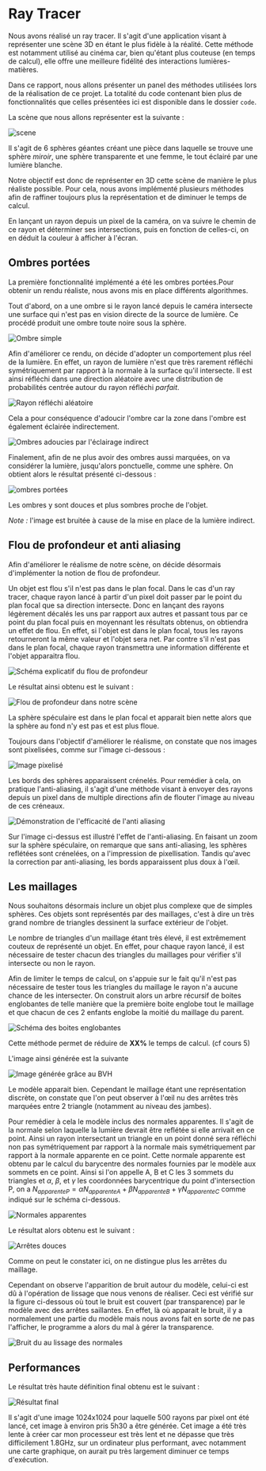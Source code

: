 # Ray Tracer 

Nous avons réalisé un ray tracer. Il s'agit d'une application visant à représenter une scène 3D en étant le plus fidèle à la réalité. Cette méthode est notamment utilisé au cinéma car, bien qu'étant plus couteuse (en temps de calcul), elle offre une meilleure fidélité des interactions lumières-matières.

Dans ce rapport, nous allons présenter un panel des méthodes utilisées lors de la réalisation de ce projet. La totalité du code contenant bien plus de fonctionnalités que celles présentées ici est disponible dans  le dossier `code`.



La scène que nous allons représenter est la suivante :

![scene](C:/Users/Martin/OneDrive/Centrale%20Lyon/3A/MOS%20-%20Informatique%20graphique/rendu/img/modele.png)

Il s'agit de 6 sphères géantes créant une pièce dans laquelle se trouve une sphère *miroir*, une sphère transparente et une femme, le tout éclairé par une lumière blanche.



Notre objectif est donc de représenter en 3D cette scène de manière le plus réaliste possible. Pour cela, nous avons implémenté plusieurs méthodes afin de raffiner toujours plus la représentation et de diminuer le temps de calcul. 



En lançant un rayon depuis un pixel de la caméra, on va suivre le chemin de ce rayon et déterminer ses intersections, puis en fonction de celles-ci, on en déduit la couleur à afficher à l'écran.



## Ombres portées

La première fonctionnalité implémenté a été les ombres portées.Pour obtenir un rendu réaliste, nous avons mis en place différents algorithmes. 



Tout d'abord, on a une ombre si le rayon lancé depuis le caméra intersecte une surface qui n'est pas en vision directe de la source de lumière. Ce procédé produit une ombre toute noire sous la sphère. 

![Ombre simple](img/ombre_simple.png)

Afin d'améliorer ce rendu, on décide d'adopter un comportement plus réel de la lumière. En effet, un rayon de lumière n'est que très rarement réfléchi symétriquement par rapport à la normale à la surface qu'il intersecte. Il est ainsi réfléchi dans une direction aléatoire avec une distribution de probabilités centrée autour du rayon réfléchi *parfait*.

![Rayon réfléchi aléatoire](img/indirect.png)

Cela a pour conséquence d'adoucir l'ombre car la zone dans l'ombre est également éclairée indirectement.

![Ombres adoucies par l'éclairage indirect](img/ombres_indirect.png)

Finalement, afin de ne plus avoir des ombres aussi marquées, on va considérer la lumière, jusqu'alors ponctuelle, comme une sphère. On obtient alors le résultat présenté ci-dessous :

![ombres portées](img/ombres.png)

Les ombres y sont douces et plus sombres proche de l'objet.

*Note :* l'image est bruitée à cause de la mise en place de la lumière indirect.



## Flou de profondeur et anti aliasing

Afin d'améliorer le réalisme de notre scène, on décide désormais d'implémenter la notion de flou de profondeur.

Un objet est flou s'il n'est pas dans le plan focal. Dans le cas d'un ray tracer, chaque rayon lancé à partir d'un pixel doit passer par le point du plan focal que sa direction intersecte. Donc en lançant des rayons légèrement décalés les uns par rapport aux autres et passant tous par ce point du plan focal puis en moyennant les résultats obtenus, on obtiendra un effet de flou. En effet, si l'objet est dans le plan focal, tous les rayons retourneront la même valeur et l'objet sera net. Par contre s'il n'est pas dans le plan focal, chaque rayon transmettra une information différente et l'objet apparaitra flou.

![Schéma explicatif du flou de profondeur](img/flou_artistique.png)

Le résultat ainsi obtenu est le suivant :

![Flou de profondeur dans notre scène](img/flou.png)

La sphère spéculaire est dans le plan focal et apparait bien nette alors que la sphère au fond n'y est pas et est plus floue.



Toujours dans l'objectif d'améliorer le réalisme, on constate que nos images sont pixelisées, comme sur l'image ci-dessous :

![Image pixelisé](img/aliasing.png)

Les bords des sphères apparaissent crénelés. Pour remédier à cela, on pratique l'anti-aliasing, il s'agit d'une méthode visant à envoyer des rayons depuis un pixel dans de multiple directions afin de flouter l'image au niveau de ces créneaux.

![Démonstration de l'efficacité de l'anti aliasing](img/antialiasing.png)

Sur l'image ci-dessus est illustré l'effet de l'anti-aliasing. En faisant un zoom sur la sphère spéculaire, on remarque que sans anti-aliasing, les sphères reflétées sont crénelées, on a l'impression de pixellisation. Tandis qu'avec la correction par anti-aliasing, les bords apparaissent plus doux à l'œil.



## Les maillages

Nous souhaitons désormais inclure un objet plus complexe que de simples sphères. Ces objets sont représentés par des maillages, c'est à dire un très grand nombre de triangles dessinent la surface extérieur de l'objet. 

Le nombre de triangles d'un maillage étant très élevé, il est extrêmement couteux de représenté un objet. En effet, pour chaque rayon lancé, il est nécessaire de tester chacun des triangles du maillages pour vérifier s'il intersecte ou non le rayon.

Afin de limiter le temps de calcul, on s'appuie sur le fait qu'il n'est pas nécessaire de tester tous les triangles du maillage le rayon n'a aucune chance de les intersecter. On construit alors un arbre récursif de boites englobantes de telle manière que la première boite englobe tout le maillage et que chacun de ces 2 enfants englobe la moitié du maillage du parent.

![Schéma des boites englobantes](img/bvh.png)

Cette méthode permet de réduire de **XX%** le temps de calcul. (cf cours 5)

L'image ainsi générée est la suivante

![Image générée grâce au BVH](img/scene_sharp_edges.png)

Le modèle apparait bien. Cependant le maillage étant une représentation discrète, on constate que l'on peut observer à l'œil nu des arrêtes très marquées entre 2 triangle (notamment au niveau des jambes).

Pour remédier à cela le modèle inclus des normales apparentes. Il s'agit de la normale selon laquelle la lumière devrait être reflétée si elle arrivait en ce point. Ainsi un rayon intersectant un triangle en un point donné sera réfléchi non pas symétriquement par rapport à la normale mais symétriquement par rapport à la normale apparente en ce point. Cette normale apparente est obtenu par le calcul du barycentre des normales fournies par le modèle aux sommets en ce point. Ainsi si l'on appelle A, B et C les 3 sommets du triangles et $\alpha$, $\beta$, et $\gamma$ les coordonnées barycentrique du point d'intersection P, on a $N_{apparente P} = \alpha N_{apparente A} + \beta N_{apparente B} + \gamma N_{apparente C}$ comme indiqué sur le schéma ci-dessous.

![Normales apparentes](img/normales_apparentes.png)

Le résultat alors obtenu est le suivant :

![Arrêtes douces](img/final_scene.png)

Comme on peut le constater ici, on ne distingue plus les arrêtes du maillage. 

Cependant on observe l'apparition de bruit autour du modèle, celui-ci est dû à l'opération de lissage que  nous venons de réaliser. Ceci est vérifié sur la figure ci-dessous où tout le bruit est couvert (par transparence) par le modèle avec des arrêtes saillantes. En effet, là où apparait le bruit, il y a normalement une partie du modèle mais nous avons fait en sorte de ne pas l'afficher, le programme a alors du mal à gérer la transparence. 

![Bruit du au lissage des normales](img/normal_noise.png)



## Performances

Le résultat très haute définition final obtenu est le suivant :

![Résultat final](img/image_high_res.png)

Il s'agit d'une image 1024x1024 pour laquelle 500 rayons par pixel ont été lancé, cet image à environ pris 5h30 a être générée. Cet image a été très lente à créer car mon processeur est très lent et ne dépasse que très difficilement 1.8GHz, sur un ordinateur plus performant, avec notamment une carte graphique, on aurait pu très largement diminuer ce temps d'exécution.